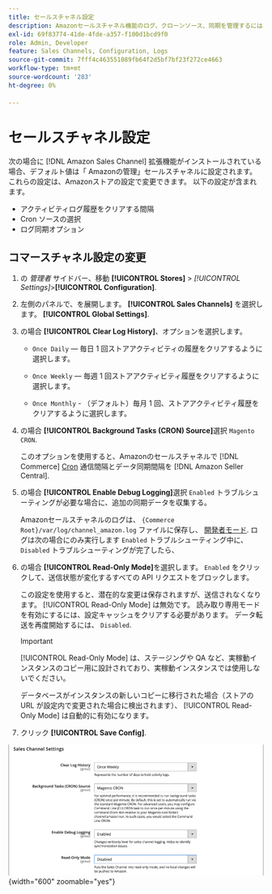 ```yaml
---
title: セールスチャネル設定
description: Amazonセールスチャネル機能のログ、クローンソース、同期を管理するには、Commerce 設定を更新します。
exl-id: 69f83774-41de-4fde-a357-f100d1bcd9f0
role: Admin, Developer
feature: Sales Channels, Configuration, Logs
source-git-commit: 7fff4c463551089fb64f2d5bf7bf23f272ce4663
workflow-type: tm+mt
source-wordcount: '283'
ht-degree: 0%

---
```


# セールスチャネル設定

次の場合に [!DNL Amazon Sales Channel] 拡張機能がインストールされている場合、デフォルト値は「 Amazonの管理」セールスチャネルに設定されます。 これらの設定は、Amazonストアの設定で変更できます。 以下の設定が含まれます。

- アクティビティログ履歴をクリアする間隔
- Cron ソースの選択
- ログ同期オプション

## コマースチャネル設定の変更

1. の _管理者_ サイドバー、移動 **[!UICONTROL Stores]** > _[!UICONTROL Settings]_>**[!UICONTROL Configuration]**.

1. 左側のパネルで、を展開します。 **[!UICONTROL Sales Channels]** を選択します。 **[!UICONTROL Global Settings]**.

1. の場合 **[!UICONTROL Clear Log History]**、オプションを選択します。

   - `Once Daily`  — 毎日 1 回ストアアクティビティの履歴をクリアするように選択します。

   - `Once Weekly`  — 毎週 1 回ストアアクティビティ履歴をクリアするように選択します。

   - `Once Monthly` - （デフォルト）毎月 1 回、ストアアクティビティ履歴をクリアするように選択します。

1. の場合 **[!UICONTROL Background Tasks (CRON) Source]**&#x200B;選択 `Magento CRON`.

   このオプションを使用すると、Amazonのセールスチャネルで [!DNL Commerce] [Cron](https://experienceleague.adobe.com/docs/commerce-admin/systems/tools/cron.html) 通信間隔とデータ同期間隔を [!DNL Amazon Seller Central].

1. の場合 **[!UICONTROL Enable Debug Logging]**&#x200B;選択 `Enabled` トラブルシューティングが必要な場合に、追加の同期データを収集する。

   Amazonセールスチャネルのログは、 `{Commerce Root}/var/log/channel_amazon.log` ファイルに保存し、 [開発者モード](https://experienceleague.adobe.com/docs/commerce-admin/systems/tools/developer-tools.html#operation-modes). ログは次の場合にのみ実行します `Enabled` トラブルシューティング中に、 `Disabled` トラブルシューティングが完了したら、

1. の場合 **[!UICONTROL Read-Only Mode]**&#x200B;を選択します。 `Enabled` をクリックして、送信状態が変化するすべての API リクエストをブロックします。

   この設定を使用すると、潜在的な変更は保存されますが、送信されなくなります。 [!UICONTROL Read-Only Mode] は無効です。 読み取り専用モードを有効にするには、設定キャッシュをクリアする必要があります。 データ転送を再度開始するには、 `Disabled`.

   >[!IMPORTANT]
   >
   >[!UICONTROL Read-Only Mode] は、ステージングや QA など、実稼動インスタンスのコピー用に設計されており、実稼動インスタンスでは使用しないでください。
   >
   >データベースがインスタンスの新しいコピーに移行された場合（ストアの URL が設定内で変更された場合に検出されます）、 [!UICONTROL Read-Only Mode] は自動的に有効になります。

1. クリック **[!UICONTROL Save Config]**.

![Sales Channel設定](assets/config-sales-channel-global-settings.png){width="600" zoomable="yes"}
